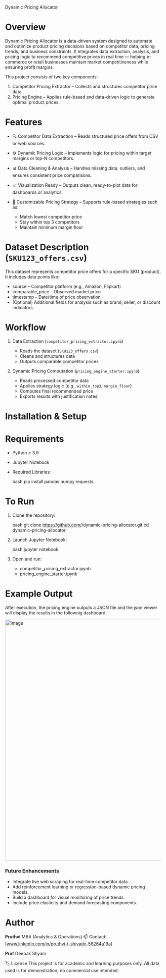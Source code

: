 Dynamic Pricing Allocator

# Overview

Dynamic Pricing Allocator is a data-driven system designed to automate and optimize product pricing decisions based on competitor data, pricing trends, and business constraints.
It integrates data extraction, analysis, and pricing logic to recommend competitive prices in real time — helping e-commerce or retail businesses maintain market competitiveness while ensuring profit margins.

This project consists of two key components:

1. Competitor Pricing Extractor – Collects and structures competitor price data.
2. Pricing Engine – Applies rule-based and data-driven logic to generate optimal product prices.

# Features

* 🔍 Competitor Data Extraction – Reads structured price offers from CSV or web sources.
* ⚙️ Dynamic Pricing Logic – Implements logic for pricing within target margins or top-N competitors.
* 📊 Data Cleaning & Analysis – Handles missing data, outliers, and ensures consistent price comparisons.
* 📈 Visualization Ready – Outputs clean, ready-to-plot data for dashboards or analytics.
* 🧮 Customizable Pricing Strategy – Supports rule-based strategies such as:

  * Match lowest competitor price
  * Stay within top 3 competitors
  * Maintain minimum margin floor


# Dataset Description (`SKU123_offers.csv`)

This dataset represents competitor price offers for a specific SKU (product).
It includes data points like:

* source – Competitor platform (e.g., Amazon, Flipkart)
* comparable_price – Observed market price
* timestamp – Date/time of price observation
* (Optional) Additional fields for analysis such as brand, seller, or discount indicators


 # Workflow

1. Data Extraction (`competitor_pricing_extractor.ipynb`)

   * Reads the dataset (`SKU123_offers.csv`)
   * Cleans and structures data
   * Outputs comparable competitor prices

2. Dynamic Pricing Computation (`pricing_engine_starter.ipynb`)

   * Reads processed competitor data
   * Applies strategy logic (e.g., `within_top3`, `margin_floor`)
   * Computes final recommended price
   * Exports results with justification notes


# Installation & Setup

 # Requirements

* Python ≥ 3.9
* Jupyter Notebook
* Required Libraries:

     bash
  pip install pandas numpy requests
  


 # To Run

1. Clone the repository:

      bash
   git clone https://github.com/<your-username>/dynamic-pricing-allocator.git
   cd dynamic-pricing-allocator
   
2. Launch Jupyter Notebook:

      bash
   jupyter notebook
   
3. Open and run:

   * competitor_pricing_extractor.ipynb
   * pricing_engine_starter.ipynb


 # Example Output

After execution, the pricing engine outputs a JSON file and the json viewer will display the results in the follownig dashboard:

<img width="1027" height="778" alt="image" src="https://github.com/user-attachments/assets/66c55c51-0b53-4309-8289-fe3441205fa2" />

 ### Future Enhancements

* Integrate live web scraping for real-time competitor data.
* Add reinforcement learning or regression-based dynamic pricing models.
* Build a dashboard for visual monitoring of price trends.
* Include price elasticity and demand forecasting components.

 # Author

**Pruthvi**
MBA (Analytics & Operations)
📫 Contact: [www.linkedin.com/in/pruthvi-t-shivade-56264a19a]

**Prof** Deepak Shyam


🏷️ License
This project is for academic and learning purposes only.
All data used is for demonstration; no commercial use intended.


